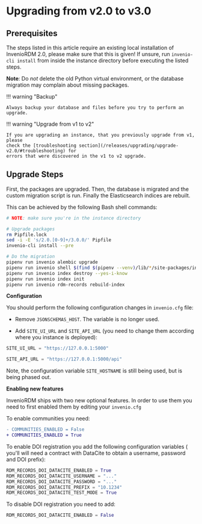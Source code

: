 # Upgrading from v2.0 to v3.0


## Prerequisites

The steps listed in this article require an existing local installation of InvenioRDM 2.0, please make sure that this is given!
If unsure, run `invenio-cli install` from inside the instance directory before executing the listed steps.

**Note**: Do *not* delete the old Python virtual environment, or the database migration may complain about missing packages.

!!! warning "Backup"

    Always backup your database and files before you try to perform an upgrade.

!!! warning "Upgrade from v1 to v2"

    If you are upgrading an instance, that you previously upgrade from v1, please
    check the [troubleshooting section](/releases/upgrading/upgrade-v2.0/#troubleshooting) for
    errors that were discovered in the v1 to v2 upgrade.

## Upgrade Steps

First, the packages are upgraded. Then, the database is migrated and the custom migration script is run. Finally the Elasticsearch indices are rebuilt.

This can be achieved by the following Bash shell commands:

~~~bash
# NOTE: make sure you're in the instance directory

# Upgrade packages
rm Pipfile.lock
sed -i -E 's/2.0.[0-9]+/3.0.0/' Pipfile
invenio-cli install --pre

# Do the migration
pipenv run invenio alembic upgrade
pipenv run invenio shell $(find $(pipenv --venv)/lib/*/site-packages/invenio_app_rdm -name migrate_2_0_to_3_0.py)
pipenv run invenio index destroy --yes-i-know
pipenv run invenio index init
pipenv run invenio rdm-records rebuild-index
~~~

**Configuration**

You should perform the following configuration changes in ``invenio.cfg`` file:

- Remove ``JSONSCHEMAS_HOST``. The variable is no longer used.

- Add ``SITE_UI_URL`` and ``SITE_API_URL`` (you need to change them according
  where you instance is deployed):

```python
SITE_UI_URL = "https://127.0.0.1:5000"

SITE_API_URL = "https://127.0.0.1:5000/api"
```

Note, the configuration variable ``SITE_HOSTNAME`` is still being used, but
is being phased out.

**Enabling new features**

InvenioRDM ships with two new optional features. In order to use them you need
to first enabled them by editing your ``invenio.cfg``

To enable communities you need:

```diff
- COMMUNITIES_ENABLED = False
+ COMMUNITIES_ENABLED = True
```

To enable DOI registration you add the following configuration variables (
you'll will need a contract with DataCite to obtain a username, password and
DOI prefix):

```python
RDM_RECORDS_DOI_DATACITE_ENABLED = True
RDM_RECORDS_DOI_DATACITE_USERNAME = "..."
RDM_RECORDS_DOI_DATACITE_PASSWORD = "..."
RDM_RECORDS_DOI_DATACITE_PREFIX = "10.1234"
RDM_RECORDS_DOI_DATACITE_TEST_MODE = True
```

To disable DOI registration you need to add:

```python
RDM_RECORDS_DOI_DATACITE_ENABLED = False
```
